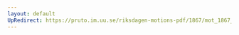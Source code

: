 ```yaml
---
layout: default
UpRedirect: https://pruto.im.uu.se/riksdagen-motions-pdf/1867/mot_1867__ak__58.pdf
---
```

